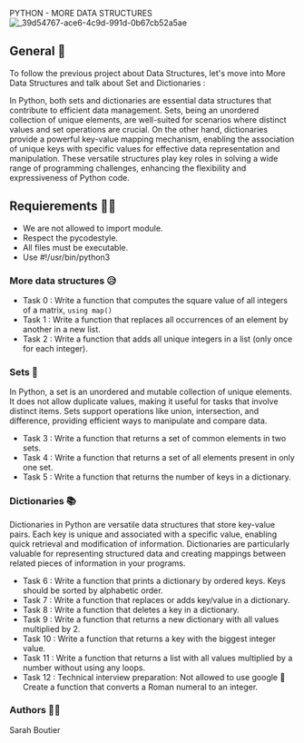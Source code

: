 PYTHON - MORE DATA STRUCTURES
![_39d54767-ace6-4c9d-991d-0b67cb52a5ae](https://github.com/savvyh/holbertonschool-higher_level_programming/assets/139894873/efb139a4-80da-4b3e-87a9-d2dd6a66ecc4)

## General 🐍
To follow the previous project about Data Structures, let's move into More Data Structures and talk about Set and Dictionaries :

In Python, both sets and dictionaries are essential data structures that contribute to efficient data management. Sets, being an unordered collection of unique elements, are well-suited for scenarios where distinct values and set operations are crucial. On the other hand, dictionaries provide a powerful key-value mapping mechanism, enabling the association of unique keys with specific values for effective data representation and manipulation. These versatile structures play key roles in solving a wide range of programming challenges, enhancing the flexibility and expressiveness of Python code.

## Requierements 👮‍♀️
* We are not allowed to import module.
* Respect the pycodestyle.
* All files must be executable.
* Use #!/usr/bin/python3

### More data structures 😥
- Task 0 : Write a function that computes the square value of all integers of a matrix, `using map()`
- Task 1 : Write a function that replaces all occurrences of an element by another in a new list.
- Task 2 : Write a function that adds all unique integers in a list (only once for each integer).

### Sets 🎱
In Python, a set is an unordered and mutable collection of unique elements. It does not allow duplicate values, making it useful for tasks that involve distinct items. Sets support operations like union, intersection, and difference, providing efficient ways to manipulate and compare data.

- Task 3 : Write a function that returns a set of common elements in two sets.
- Task 4 : Write a function that returns a set of all elements present in only one set.
- Task 5 : Write a function that returns the number of keys in a dictionary.

### Dictionaries :books:
Dictionaries in Python are versatile data structures that store key-value pairs. Each key is unique and associated with a specific value, enabling quick retrieval and modification of information. Dictionaries are particularly valuable for representing structured data and creating mappings between related pieces of information in your programs.

- Task 6 : Write a function that prints a dictionary by ordered keys. Keys should be sorted by alphabetic order.
- Task 7 : Write a function that replaces or adds key/value in a dictionary.
- Task 8 : Write a function that deletes a key in a dictionary.
- Task 9 : Write a function that returns a new dictionary with all values multiplied by 2.
- Task 10 : Write a function that returns a key with the biggest integer value.
- Task 11 : Write a function that returns a list with all values multiplied by a number without using any loops.
- Task 12 : Technical interview preparation: Not allowed to use google :ok_person: Create a function that converts a Roman numeral to an integer.

### Authors 🧞‍♀️
Sarah Boutier
